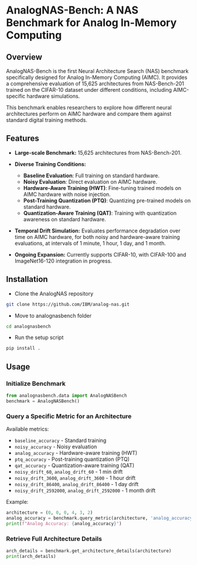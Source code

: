 # AnalogNAS-Bench: A NAS Benchmark for Analog In-Memory Computing

## Overview
AnalogNAS-Bench is the first Neural Architecture Search (NAS) benchmark specifically designed for Analog In-Memory Computing (AIMC). It provides a comprehensive evaluation of 15,625 architectures from NAS-Bench-201 trained on the CIFAR-10 dataset under different conditions, including AIMC-specific hardware simulations.

This benchmark enables researchers to explore how different neural architectures perform on AIMC hardware and compare them against standard digital training methods.

## Features

- **Large-scale Benchmark:** 15,625 architectures from NAS-Bench-201.

- **Diverse Training Conditions:**
    - **Baseline Evaluation**: Full training on standard hardware.
    - **Noisy Evaluation**: Direct evaluation on AIMC hardware.
    - **Hardware-Aware Training (HWT)**: Fine-tuning trained models on AIMC hardware with noise injection.
    - **Post-Training Quantization (PTQ)**: Quantizing pre-trained models on standard hardware.
    - **Quantization-Aware Training (QAT)**: Training with quantization awareness on standard hardware.

- **Temporal Drift Simulation:** Evaluates performance degradation over time on AIMC hardware, for both noisy and hardware-aware training evaluations, at intervals of 1 minute, 1 hour, 1 day, and 1 month.

- **Ongoing Expansion:** Currently supports CIFAR-10, with CIFAR-100 and ImageNet16-120 integration in progress.

## Installation
- Clone the AnalogNAS repository
```bash
git clone https://github.com/IBM/analog-nas.git
```
- Move to analognasbench folder
```bash
cd analognasbench
```
- Run the setup script
```bash
pip install .
```


## Usage
### Initialize Benchmark
```python
from analognasbench.data import AnalogNASBench
benchmark = AnalogNASBench()
```

### Query a Specific Metric for an Architecture
Available metrics:
- `baseline_accuracy` - Standard training
- `noisy_accuracy` - Noisy evaluation
- `analog_accuracy` - Hardware-aware training (HWT)
- `ptq_accuracy` - Post-training quantization (PTQ)
- `qat_accuracy` - Quantization-aware training (QAT)
- `noisy_drift_60`, `analog_drift_60` - 1 min drift
- `noisy_drift_3600`, `analog_drift_3600` - 1 hour drift
- `noisy_drift_86400`, `analog_drift_86400` - 1 day drift
- `noisy_drift_2592000`, `analog_drift_2592000` - 1 month drift

Example:
```python
architecture = (0, 0, 0, 4, 3, 2)
analog_accuracy = benchmark.query_metric(architecture, 'analog_accuracy')
print(f"Analog Accuracy: {analog_accuracy}")
```

### Retrieve Full Architecture Details
```python
arch_details = benchmark.get_architecture_details(architecture)
print(arch_details)
```

